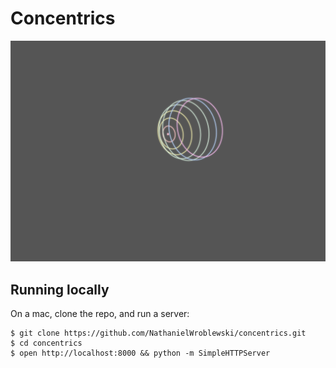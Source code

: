 Concentrics
===

![Screenshot](https://raw.githubusercontent.com/NathanielWroblewski/concentrics/master/public/images/screenshot.png)

Running locally
---

On a mac, clone the repo, and run a server:

```
$ git clone https://github.com/NathanielWroblewski/concentrics.git
$ cd concentrics
$ open http://localhost:8000 && python -m SimpleHTTPServer
```
